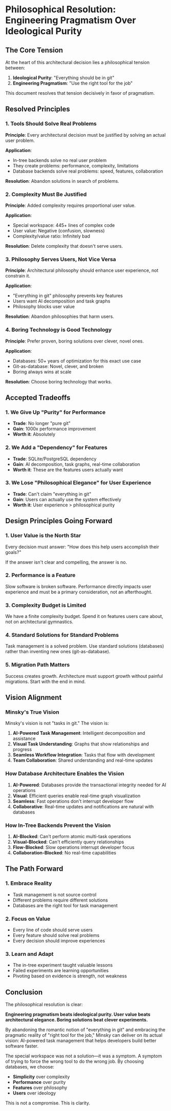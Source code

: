 # Philosophical Resolution: Engineering Pragmatism Over Ideological Purity

## The Core Tension

At the heart of this architectural decision lies a philosophical tension between:

1. **Ideological Purity**: "Everything should be in git"
2. **Engineering Pragmatism**: "Use the right tool for the job"

This document resolves that tension decisively in favor of pragmatism.

## Resolved Principles

### 1. Tools Should Solve Real Problems

**Principle**: Every architectural decision must be justified by solving an actual user problem.

**Application**:

- In-tree backends solve no real user problem
- They create problems: performance, complexity, limitations
- Database backends solve real problems: speed, features, collaboration

**Resolution**: Abandon solutions in search of problems.

### 2. Complexity Must Be Justified

**Principle**: Added complexity requires proportional user value.

**Application**:

- Special workspace: 445+ lines of complex code
- User value: Negative (confusion, slowness)
- Complexity/value ratio: Infinitely bad

**Resolution**: Delete complexity that doesn't serve users.

### 3. Philosophy Serves Users, Not Vice Versa

**Principle**: Architectural philosophy should enhance user experience, not constrain it.

**Application**:

- "Everything in git" philosophy prevents key features
- Users want AI decomposition and task graphs
- Philosophy blocks user value

**Resolution**: Abandon philosophies that harm users.

### 4. Boring Technology is Good Technology

**Principle**: Prefer proven, boring solutions over clever, novel ones.

**Application**:

- Databases: 50+ years of optimization for this exact use case
- Git-as-database: Novel, clever, and broken
- Boring always wins at scale

**Resolution**: Choose boring technology that works.

## Accepted Tradeoffs

### 1. We Give Up "Purity" for Performance

- **Trade**: No longer "pure git"
- **Gain**: 1000x performance improvement
- **Worth it**: Absolutely

### 2. We Add a "Dependency" for Features

- **Trade**: SQLite/PostgreSQL dependency
- **Gain**: AI decomposition, task graphs, real-time collaboration
- **Worth it**: These are the features users actually want

### 3. We Lose "Philosophical Elegance" for User Experience

- **Trade**: Can't claim "everything in git"
- **Gain**: Users can actually use the system effectively
- **Worth it**: User experience > philosophical purity

## Design Principles Going Forward

### 1. User Value is the North Star

Every decision must answer: "How does this help users accomplish their goals?"

If the answer isn't clear and compelling, the answer is no.

### 2. Performance is a Feature

Slow software is broken software. Performance directly impacts user experience and must be a primary consideration, not an afterthought.

### 3. Complexity Budget is Limited

We have a finite complexity budget. Spend it on features users care about, not on architectural gymnastics.

### 4. Standard Solutions for Standard Problems

Task management is a solved problem. Use standard solutions (databases) rather than inventing new ones (git-as-database).

### 5. Migration Path Matters

Success creates growth. Architecture must support growth without painful migrations. Start with the end in mind.

## Vision Alignment

### Minsky's True Vision

Minsky's vision is not "tasks in git." The vision is:

1. **AI-Powered Task Management**: Intelligent decomposition and assistance
2. **Visual Task Understanding**: Graphs that show relationships and progress
3. **Seamless Workflow Integration**: Tasks that flow with development
4. **Team Collaboration**: Shared understanding and real-time updates

### How Database Architecture Enables the Vision

1. **AI-Powered**: Databases provide the transactional integrity needed for AI operations
2. **Visual**: Efficient queries enable real-time graph visualization
3. **Seamless**: Fast operations don't interrupt developer flow
4. **Collaborative**: Real-time updates and notifications are natural with databases

### How In-Tree Backends Prevent the Vision

1. **AI-Blocked**: Can't perform atomic multi-task operations
2. **Visual-Blocked**: Can't efficiently query relationships
3. **Flow-Blocked**: Slow operations interrupt developer focus
4. **Collaboration-Blocked**: No real-time capabilities

## The Path Forward

### 1. Embrace Reality

- Task management is not source control
- Different problems require different solutions
- Databases are the right tool for task management

### 2. Focus on Value

- Every line of code should serve users
- Every feature should solve real problems
- Every decision should improve experiences

### 3. Learn and Adapt

- The in-tree experiment taught valuable lessons
- Failed experiments are learning opportunities
- Pivoting based on evidence is strength, not weakness

## Conclusion

The philosophical resolution is clear:

**Engineering pragmatism beats ideological purity. User value beats architectural elegance. Boring solutions beat clever experiments.**

By abandoning the romantic notion of "everything in git" and embracing the pragmatic reality of "right tool for the job," Minsky can deliver on its actual vision: AI-powered task management that helps developers build better software faster.

The special workspace was not a solution—it was a symptom. A symptom of trying to force the wrong tool to do the wrong job. By choosing databases, we choose:

- **Simplicity** over complexity
- **Performance** over purity
- **Features** over philosophy
- **Users** over ideology

This is not a compromise. This is clarity.
